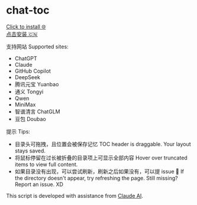 # chat-toc

[Click to install 🌐](https://raw.githubusercontent.com/EricWvi/chat-toc/main/chat-toc.user.js)
<br>
[点击安装 🇨🇳](https://gitee.com/ericwvi/chat-toc/raw/main/chat-toc.user.js)

支持网站 Supported sites:
- ChatGPT
- Claude
- GitHub Copilot
- DeepSeek
- 腾讯元宝 Yuanbao
- 通义 Tongyi
- Qwen
- MiniMax
- 智谱清言 ChatGLM
- 豆包 Doubao

提示 Tips:
- 目录头可拖拽，且位置会被保存记忆 TOC header is draggable. Your layout stays saved.
- 将鼠标停留在过长被折叠的目录项上可显示全部内容 Hover over truncated items to view full content.
- 如果目录没有出现，可以尝试刷新，刷新之后如果没有，可以提 issue 🤣 If the directory doesn't appear, try refreshing the page. Still missing? Report an issue. XD 

This script is developed with assistance from [Claude AI](https://claude.ai/).
